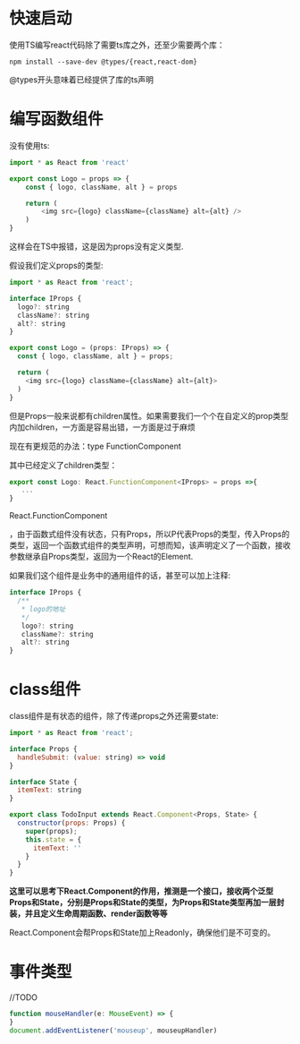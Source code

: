 # 快速启动
使用TS编写react代码除了需要ts库之外，还至少需要两个库：
```
npm install --save-dev @types/{react,react-dom}
```
@types开头意味着已经提供了库的ts声明

# 编写函数组件
没有使用ts:
```javascript
import * as React from 'react'

export const Logo = props => {
    const { logo, className, alt } = props

    return (
        <img src={logo} className={className} alt={alt} />
    )
}

```
这样会在TS中报错，这是因为props没有定义类型.

假设我们定义props的类型:
```javascript
import * as React from 'react';

interface IProps {
  logo?: string
  className?: string
  alt?: string
}

export const Logo = (props: IProps) => {
  const { logo, className, alt } = props;

  return (
    <img src={logo} className={className} alt={alt}>
  )
}
```
但是Props一般来说都有children属性。如果需要我们一个个在自定义的prop类型内加children，一方面是容易出错，一方面是过于麻烦

现在有更规范的办法：type FunctionComponent<P> 其中已经定义了children类型：
```javascript
export const Logo: React.FunctionComponent<IProps> = props =>{
   ...
}

```
React.FunctionComponent<P>，由于函数式组件没有状态，只有Props，所以P代表Props的类型，传入Props的类型，返回一个函数式组件的类型声明，可想而知，该声明定义了一个函数，接收参数继承自Props类型，返回为一个React的Element.

如果我们这个组件是业务中的通用组件的话，甚至可以加上注释:
```javascript
interface IProps {
  /**
   * logo的地址
   */
   logo?: string
   className?: string
   alt?: string
}

```

# class组件
class组件是有状态的组件，除了传递props之外还需要state:
```javascript
import * as React from 'react';

interface Props {
  handleSubmit: (value: string) => void
}

interface State {
  itemText: string
}

export class TodoInput extends React.Component<Props, State> {
  constructor(props: Props) {
    super(props);
    this.state = {
      itemText: ''
    }
  }
}

```
**这里可以思考下React.Component的作用，推测是一个接口，接收两个泛型Props和State，分别是Props和State的类型，为Props和State类型再加一层封装，并且定义生命周期函数、render函数等等**

React.Component会帮Props和State加上Readonly，确保他们是不可变的。

# 事件类型
//TODO
```typescript
function mouseHandler(e: MouseEvent) => {
}
document.addEventListener('mouseup', mouseupHandler)

```